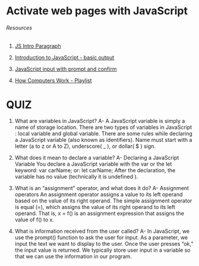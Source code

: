 #  Activate web pages with JavaScript

###### Resources
1. [JS Intro Paragraph](https://developer.mozilla.org/en-US/docs/Web/JavaScript)

2. [Introduction to JavaScript - basic output](https://code-maven.com/introduction-to-javascript)

3. [JavaScript input with prompt and confirm](https://code-maven.com/javascript-input-with-prompt-and-confirm)

4. [How Computers Work - Playlist](https://www.youtube.com/playlist?list=PLzdnOPI1iJNcsRwJhvksEo1tJqjIqWbN-)


# QUIZ

1. What are variables in JavaScript?
A- A JavaScript variable is simply a name of storage location. There are two types of variables in JavaScript : local variable and global variable. There are some rules while declaring a JavaScript variable (also known as identifiers). Name must start with a letter (a to z or A to Z), underscore( _ ), or dollar( $ ) sign.

2. What does it mean to declare a variable?
A- Declaring a JavaScript Variable
You declare a JavaScript variable with the var or the let keyword: var carName; or: let carName; After the declaration, the variable has no value (technically it is undefined ).

3. What is an “assignment” operator, and what does it do?
A- Assignment operators
An assignment operator assigns a value to its left operand based on the value of its right operand. The simple assignment operator is equal (=), which assigns the value of its right operand to its left operand. That is, x = f() is an assignment expression that assigns the value of f() to x.

4. What is information received from the user called?
A- In JavaScript, we use the prompt() function to ask the user for input. As a parameter, we input the text we want to display to the user. Once the user presses “ok,” the input value is returned. We typically store user input in a variable so that we can use the information in our program.
